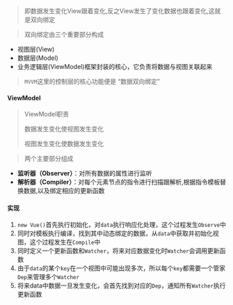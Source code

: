 > 即数据发生变化View跟着变化,反之View发生了变化数据也跟着变化,这就是双向绑定

> 双向绑定由三个重要部分构成

* 视图层(View)
* 数据层(Model)
* 业务逻辑层(ViewModel)框架封装的核心，它负责将数据与视图关联起来

> `MVVM`这里的控制层的核心功能便是 “数据双向绑定” 

#### ViewModel

> ViewModel职责
>
> 数据发生变化使视图发生变化
>
> 视图发生变化使数据发生变化

>  两个主要部分组成

- **监听器（Observer）**：对所有数据的属性进行监听
- **解析器（Compiler）**：对每个元素节点的指令进行扫描跟解析,根据指令模板替换数据,以及绑定相应的更新函数

#### 实现

1. `new Vue()`首先执行初始化，对`data`执行响应化处理，这个过程发生`Observe`中
2. 同时对模板执行编译，找到其中动态绑定的数据，从`data`中获取并初始化视图，这个过程发生在`Compile`中
3. 同时定义⼀个更新函数和`Watcher`，将来对应数据变化时`Watcher`会调用更新函数
4. 由于`data`的某个`key`在⼀个视图中可能出现多次，所以每个`key`都需要⼀个管家`Dep`来管理多个`Watcher`
5. 将来data中数据⼀旦发生变化，会首先找到对应的`Dep`，通知所有`Watcher`执行更新函数